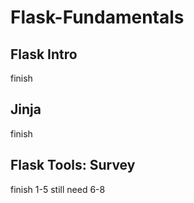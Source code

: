 # Flask-Fundamentals

## Flask Intro

finish

## Jinja

finish

## Flask Tools: Survey

finish 1-5
still need 6-8
